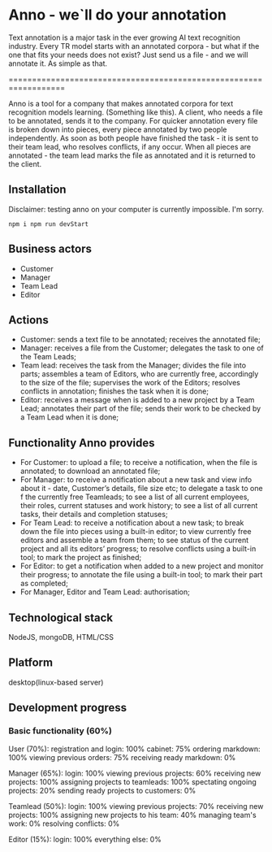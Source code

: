 # Anno - we`ll do your annotation

Text annotation is a major task in the ever growing AI text recognition industry. Every TR model starts with an annotated corpora - but what if the one that fits your needs does not exist? Just send us a file - and we will annotate it. As simple as that.

==================================================================

Anno is a tool for a company that makes annotated corpora for text recognition models learning. (Something like this). A client, who needs a file to be annotated, sends it to the company. For quicker annotation every file is broken down into pieces, every piece annotated by two people independently. As soon as both people have finished the task - it is sent to their team lead, who resolves conflicts, if any occur. When all pieces are annotated - the team lead marks the file as annotated and it is returned to the client.

## Installation

Disclaimer: testing anno on your computer is currently impossible. I'm sorry.

``npm i npm run devStart``

## Business actors

- Customer
- Manager
- Team Lead
- Editor

## Actions

- Customer: sends a text file to be annotated; receives the annotated file;
- Manager: receives a file from the Customer; delegates the task to one of the Team Leads;
- Team lead:  receives the task from the Manager; divides the file into parts; assembles a team of Editors, who are currently free, accordingly to the size of the file;  supervises the work of the Editors; resolves conflicts in annotation; finishes the task when it is done;
- Editor: receives a message when is added to a new project by a Team Lead; annotates their part of the file; sends their work to be checked by a Team Lead when it is done;

## Functionality Anno provides

- For Customer: to upload a file; to receive a notification, when the file is annotated; to download an annotated file;
- For Manager: to receive a notification about a new task and view info about it - date, Customer’s details, file size etc; to delegate a task to one f the currently free Teamleads; to see a list of all current employees, their roles, current statuses and work history; to see a list of all current tasks, their details and completion statuses;
- For Team Lead: to receive a notification about a new task; to break down the file into pieces using a built-in editor; to view currently free editors and assemble a team from them; to see status of the current project and all its editors’ progress; to resolve conflicts using a built-in tool; to mark the project as finished;
- For Editor: to get a notification when added to a new project and monitor their progress; to annotate the file using a built-in tool; to mark their part as completed;
- For Manager, Editor and Team Lead: authorisation;

## Technological stack

NodeJS, mongoDB, HTML/CSS

## Platform

desktop(linux-based server)

## Development progress

### Basic functionality (60%)

User (70%):
registration and login: 100%
cabinet: 75%
ordering markdown: 100%
viewing previous orders: 75%
receiving ready markdown: 0%

Manager (65%):
login: 100%
viewing previous projects: 60%
receiving new projects: 100%
assigning projects to teamleads: 100%
spectating ongoing projects: 20%
sending ready projects to customers: 0%

Teamlead (50%):
login: 100%
viewing previous projects: 70%
receiving new projects: 100%
assigning new projects to his team: 40%
managing team's work: 0%
resolving conflicts: 0%

Editor (15%):
login: 100%
everything else: 0%
